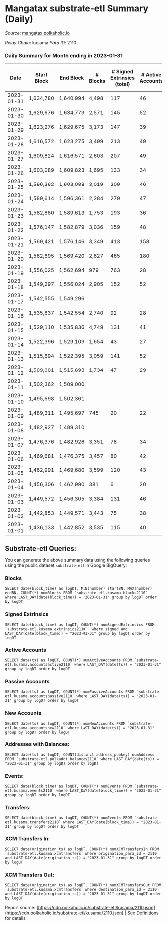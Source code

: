 # Mangatax substrate-etl Summary (Daily)

_Source_: [mangatax.polkaholic.io](https://mangatax.polkaholic.io)

*Relay Chain*: kusama
*Para ID*: 2110



### Daily Summary for Month ending in 2023-01-31


| Date | Start Block | End Block | # Blocks | # Signed Extrinsics (total) | # Active Accounts | # Passive | # New | # Addresses with Balances | # Events | # Transfers | # XCM Transfers In | # XCM Transfers Out | Issues | 
| ---- | ----------- | --------- | -------- | --------------------------- | ----------------- | --------- | ----- | ------------------------- | -------- | ----------- | ------------------ | ------------------- | ------ |
| 2023-01-31 | 1,634,780 | 1,640,994 | 4,498 | 117 | 46 | 5 | 1 | 1,651 | 15,381 | 724  | 24 ($2,283.87) | 15 ($1,300.45) |  |
| 2023-01-30 | 1,629,676 | 1,634,779 | 2,571 | 145 | 52 | 6 | 2 | 1,650 | 7,637 | 391  | 45 ($3,835.08) | 26 ($3,635.69) |  |
| 2023-01-29 | 1,623,276 | 1,629,675 | 3,173 | 147 | 39 |  | 4 | 1,648 | 6,821 |   | 15 ($2,377.76) | 36 ($4,031.18) |  |
| 2023-01-28 | 1,616,572 | 1,623,275 | 3,499 | 213 | 49 | 1 | 2 | 1,644 | 7,610 | 1  | 4 ($250.94) | 28 ($5,910.43) |  |
| 2023-01-27 | 1,609,824 | 1,616,571 | 2,603 | 207 | 49 |  | 2 | 1,642 | 5,723 | 3  | 14  | 24 ($3,900.59) |  |
| 2023-01-26 | 1,603,089 | 1,609,823 | 1,695 | 133 | 34 |  | 1 | 1,640 | 3,779 |   | 45 ($836.63) | 26 ($3,351.69) |  |
| 2023-01-25 | 1,596,362 | 1,603,088 | 3,019 | 209 | 46 |  | 2 | 1,639 | 6,695 |   | 47 ($4,388.77) | 41 ($6,246.97) |  |
| 2023-01-24 | 1,589,614 | 1,596,361 | 2,284 | 279 | 47 |  | 3 | 1,637 | 5,160 | 1  | 49 ($7,069.78) | 23 ($9,142.20) |  |
| 2023-01-23 | 1,582,880 | 1,589,613 | 1,753 | 193 | 36 | 1 | 3 | 1,634 | 4,014 | 1  | 77 ($4,549.84) | 18 ($5,969.88) |  |
| 2023-01-22 | 1,576,147 | 1,582,879 | 3,036 | 159 | 48 | 1 |  | 1,631 | 6,547 | 1  | 26 ($6,514.90) | 26 ($2,622.98) |  |
| 2023-01-21 | 1,569,421 | 1,576,146 | 3,349 | 413 | 158 | 1 | 5 | 1,631 | 7,783 | 2  | 20 ($12,978.61) | 13 ($2,025.22) |  |
| 2023-01-20 | 1,562,695 | 1,569,420 | 2,627 | 465 | 180 |  | 5 | 1,626 | 6,154 | 3  | 63 ($14,616.75) | 20 ($2,878.38) |  |
| 2023-01-19 | 1,556,025 | 1,562,694 | 979 | 763 | 28 |  | 119 | 1,621 | 2,744 |   | 33 ($12,109.38) | 2 ($3.26) |  |
| 2023-01-18 | 1,549,297 | 1,556,024 | 2,905 | 152 | 52 |  | 2 | 1,502 | 6,079 |   | 47 ($3,075.76) | 27 ($2,544.19) |  |
| 2023-01-17 | 1,542,555 | 1,549,296 |  |  |  |  | 3 | 1,500 |  |   | 27 ($3,679.17) |   |  |
| 2023-01-16 | 1,535,837 | 1,542,554 | 2,740 | 92 | 28 |  |  | 1,497 | 5,758 |   | 12 ($331.20) | 3 ($480.52) |  |
| 2023-01-15 | 1,529,110 | 1,535,836 | 4,749 | 131 | 41 |  |  | 1,497 | 9,921 | 1  | 5 ($200.98) | 7 ($1,388.03) |  |
| 2023-01-14 | 1,522,396 | 1,529,109 | 1,654 | 43 | 27 |  | 2 | 1,497 | 3,447 |   | 15 ($2,098.09) | 10 ($1,792.53) |  |
| 2023-01-13 | 1,515,694 | 1,522,395 | 3,059 | 141 | 52 | 1 | 4 | 1,495 | 6,461 | 2  | 19 ($15,779.84) | 11 ($1,746.39) |  |
| 2023-01-12 | 1,509,001 | 1,515,693 | 1,734 | 47 | 29 |  | 2 | 1,491 | 3,637 |   | 14 ($6,238.41) | 3 ($200.54) |  |
| 2023-01-11 | 1,502,362 | 1,509,000 |  |  |  |  | 3 | 1,489 |  |   | 25 ($4,182.03) |   |  |
| 2023-01-10 | 1,495,698 | 1,502,361 |  |  |  |  |  | 1,486 |  |   | 3 ($85.77) |   |  |
| 2023-01-09 | 1,489,311 | 1,495,697 | 745 | 20 | 22 |  |  | 1,486 | 1,571 |   | 6 ($12,801.53) | 1 ($135.13) |  |
| 2023-01-08 | 1,482,927 | 1,489,310 |  |  |  |  | 2 | 1,486 |  |   | 7 ($16,439.55) |   |  |
| 2023-01-07 | 1,476,376 | 1,482,926 | 3,351 | 78 | 34 | 2 | 2 | 1,484 | 6,878 | 2  | 3 ($397.97) | 4 ($0.71) |  |
| 2023-01-06 | 1,469,681 | 1,476,375 | 3,457 | 80 | 42 |  | 2 | 1,482 | 7,257 |   | 8 ($316.14) | 6 ($62.30) |  |
| 2023-01-05 | 1,462,991 | 1,469,680 | 3,599 | 120 | 43 |  | 2 | 1,480 | 7,515 |   | 9 ($105.80) | 7 ($87.65) |  |
| 2023-01-04 | 1,456,306 | 1,462,990 | 381 | 6 | 20 |  | 1 | 1,478 | 818 |   | 8 ($57.43) |   |  |
| 2023-01-03 | 1,449,572 | 1,456,305 | 3,384 | 131 | 46 |  | 1 | 1,477 | 7,083 |   | 15 ($3,510.80) | 5 ($209.67) |  |
| 2023-01-02 | 1,442,853 | 1,449,571 | 3,443 | 75 | 38 |  |  | 1,476 | 7,193 |   | 3 ($43.71) | 3 ($208.66) |  |
| 2023-01-01 | 1,436,133 | 1,442,852 | 3,535 | 115 | 40 |  |  | 1,476 | 7,390 |   | 13 ($244.89) | 13 ($994.28) |  |

## Substrate-etl Queries:
You can generate the above summary data using the following queries using the public dataset `substrate-etl` in Google BigQuery:


### Blocks
```
SELECT date(block_time) as logDT, MIN(number) startBN, MAX(number) endBN, COUNT(*) numBlocks FROM `substrate-etl.kusama.blocks2110`  where LAST_DAY(date(block_time)) = "2023-01-31" group by logDT order by logDT
```


### Signed Extrinsics
```
SELECT date(block_time) as logDT, COUNT(*) numSignedExtrinsics FROM `substrate-etl.kusama.extrinsics2110`  where signed and LAST_DAY(date(block_time)) = "2023-01-31" group by logDT order by logDT
```


### Active Accounts
```
SELECT date(ts) as logDT, COUNT(*) numActiveAccounts FROM `substrate-etl.kusama.accountsactive2110` where LAST_DAY(date(ts)) = "2023-01-31" group by logDT order by logDT
```


### Passive Accounts
```
SELECT date(ts) as logDT, COUNT(*) numPassiveAccounts FROM `substrate-etl.kusama.accountspassive2110` where LAST_DAY(date(ts)) = "2023-01-31" group by logDT order by logDT
```


### New Accounts
```
SELECT date(ts) as logDT, COUNT(*) numNewAccounts FROM `substrate-etl.kusama.accountsnew2110` where LAST_DAY(date(ts)) = "2023-01-31" group by logDT order by logDT
```


### Addresses with Balances:
```
SELECT date(ts) as logDT, COUNT(distinct address_pubkey) numAddress FROM `substrate-etl.polkadot.balances2110` where LAST_DAY(date(ts)) = "2023-01-31" group by logDT order by logDT
```


### Events:
```
SELECT date(block_time) as logDT, COUNT(*) numEvents FROM `substrate-etl.kusama.events2110` where LAST_DAY(date(block_time)) = "2023-01-31" group by logDT order by logDT
```


### Transfers:
```
SELECT date(block_time) as logDT, COUNT(*) numEvents FROM `substrate-etl.kusama.transfers2110` where LAST_DAY(date(block_time)) = "2023-01-31" group by logDT order by logDT
```


### XCM Transfers In:
```
SELECT date(origination_ts) as logDT, COUNT(*) numXCMTransfersIn FROM `substrate-etl.kusama.xcmtransfers` where origination_para_id = 2110 and LAST_DAY(date(origination_ts)) = "2023-01-31" group by logDT order by logDT
```


### XCM Transfers Out:
```
SELECT date(origination_ts) as logDT, COUNT(*) numXCMTransfersOut FROM `substrate-etl.kusama.xcmtransfers` where destination_para_id = 2110 and LAST_DAY(date(origination_ts)) = "2023-01-31" group by logDT order by logDT
```



Report source: [https://cdn.polkaholic.io/substrate-etl/kusama/2110.json](https://cdn.polkaholic.io/substrate-etl/kusama/2110.json) | See [Definitions](/DEFINITIONS.md) for details
